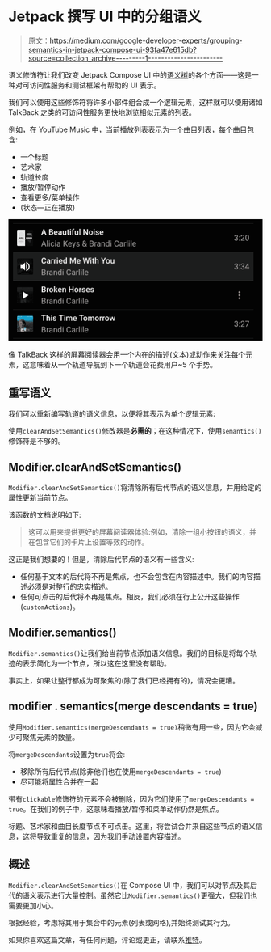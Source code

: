 # Jetpack 撰写 UI 中的分组语义

> 原文：<https://medium.com/google-developer-experts/grouping-semantics-in-jetpack-compose-ui-93fa47e615db?source=collection_archive---------1----------------------->

语义修饰符让我们改变 Jetpack Compose UI 中的[语义树](https://developer.android.com/jetpack/compose/semantics)的各个方面——这是一种对可访问性服务和测试框架有帮助的 UI 表示。

我们可以使用这些修饰符将许多小部件组合成一个逻辑元素，这样就可以使用诸如 TalkBack 之类的可访问性服务更快地浏览相似元素的列表。

例如，在 YouTube Music 中，当前播放列表表示为一个曲目列表，每个曲目包含:

*   一个标题
*   艺术家
*   轨道长度
*   播放/暂停动作
*   查看更多/菜单操作
*   (状态—正在播放)

![](img/de38850b2e2f72c9342826554a9b7a49.png)

像 TalkBack 这样的屏幕阅读器会用一个内在的描述(文本)或动作来关注每个元素，这意味着从一个轨道导航到下一个轨道会花费用户~5 个手势。

## 重写语义

我们可以重新编写轨道的语义信息，以便将其表示为单个逻辑元素:

使用`clearAndSetSemantics()`修改器是**必需的**；在这种情况下，使用`semantics()`修饰符是不够的。

## Modifier.clearAndSetSemantics()

`Modifier.clearAndSetSemantics()`将清除所有后代节点的语义信息，并用给定的属性更新当前节点。

该函数的文档说明如下:

> 这可以用来提供更好的屏幕阅读器体验:例如，清除一组小按钮的语义，并在包含它们的卡片上设置等效的动作。

这正是我们想要的！但是，清除后代节点的语义有一些含义:

*   任何基于文本的后代将不再是焦点，也不会包含在内容描述中。我们的内容描述必须是对整行的忠实描述。
*   任何可点击的后代将不再是焦点。相反，我们必须在行上公开这些操作(`customActions`)。

## Modifier.semantics()

`Modifier.semantics()`让我们给当前节点添加语义信息。我们的目标是将每个轨迹的表示简化为一个节点，所以这在这里没有帮助。

事实上，如果让整行都成为可聚焦的(除了我们已经拥有的)，情况会更糟。

## modifier . semantics(merge descendants = true)

使用`Modifier.semantics(mergeDescendants = true)`稍微有用一些，因为它会减少可聚焦元素的数量。

将`mergeDescendants`设置为`true`将会:

*   移除所有后代节点(除非他们也在使用`mergeDescendants = true`)
*   尽可能将属性合并在一起

带有`clickable`修饰符的元素不会被删除，因为它们使用了`mergeDescendants = true`。在我们的例子中，这意味着播放/暂停和菜单动作仍然是焦点。

标题、艺术家和曲目长度节点不可点击。这里，将尝试合并来自这些节点的语义信息，这将导致重复的信息，因为我们手动设置内容描述。

## 概述

`Modifier.clearAndSetSemantics()`在 Compose UI 中，我们可以对节点及其后代的语义表示进行大量控制。虽然它比`Modifier.semantics()`更强大，但我们也需要更加小心。

根据经验，考虑将其用于集合中的元素(列表或网格),并始终测试其行为。

如果你喜欢这篇文章，有任何问题，评论或更正，请联系[推特](https://twitter.com/ataulm/status/1485180047778537476)。